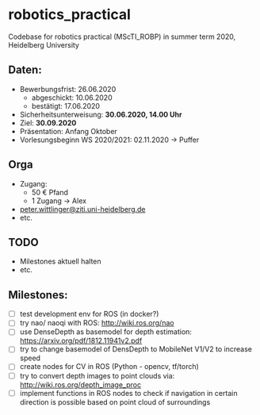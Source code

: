 # robotics_practical
Codebase for robotics practical (MScTI_ROBP) in summer term 2020, Heidelberg University

## Daten:
* Bewerbungsfrist: 26.06.2020
  * abgeschickt: 10.06.2020
  * bestätigt: 17.06.2020
* Sicherheitsunterweisung: **30.06.2020, 14.00 Uhr**
* Ziel: **30.09.2020**
* Präsentation: Anfang Oktober
* Vorlesungsbeginn WS 2020/2021: 02.11.2020 &rarr; Puffer

## Orga
* Zugang:
  * 50 € Pfand
  * 1 Zugang &rarr; Alex
* peter.wittlinger@ziti.uni-heidelberg.de
* etc.

## TODO
* Milestones aktuell halten
* etc.

## Milestones:
- [ ] test development env for ROS (in docker?)
- [ ] try nao/ naoqi with ROS: http://wiki.ros.org/nao
- [ ] use DenseDepth as basemodel for depth estimation: https://arxiv.org/pdf/1812.11941v2.pdf
- [ ] try to change basemodel of DensDepth to MobileNet V1/V2 to increase speed
- [ ] create nodes for CV in ROS (Python - opencv, tf/torch)
- [ ] try to convert depth images to point clouds via: http://wiki.ros.org/depth_image_proc
- [ ] implement functions in ROS nodes to check if navigation in certain direction is possible based on point cloud of surroundings
